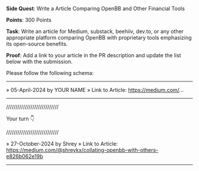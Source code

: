 **Side Quest**: Write a Article Comparing OpenBB and Other Financial Tools

**Points**: 300 Points

**Task**: Write an article for Medium, substack, beehiiv, dev.to, or any other appropriate platform comparing OpenBB with proprietary tools emphasizing its open-source benefits.

**Proof**: Add a link to your article in the PR description and update the list below with the submission.

Please follow the following schema:

---

» 05-April-2024 by YOUR NAME
» Link to Article: https://medium.com/...

---

////////////////////////////

Your turn 👇

////////////////////////////

» 27-October-2024 by Shrey
» Link to Article: https://medium.com/@shreykx/collating-openbb-with-others-e826b062e19b

---
